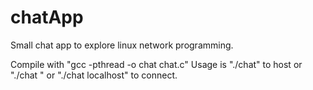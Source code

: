 # chatApp
Small chat app to explore linux network programming.

Compile with "gcc -pthread -o chat chat.c"
Usage is "./chat" to host or "./chat <ip>" or "./chat localhost" to connect. 